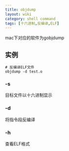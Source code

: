 ```yaml
---
title: objdump
layout: wiki
category: shell command
tags: [十六进制,反编译,ELF]
---
```


mac下对应的软件为gobjdump

## 实例

```
# 反编译ELF文件
objdump -d test.o
```

### -s

目标文件以十六进制显示

### -d

将指令段反编译

### -h

查看ELF格式